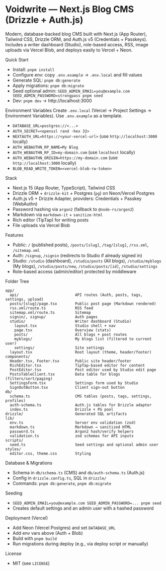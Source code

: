 Voidwrite — Next.js Blog CMS (Drizzle + Auth.js)
=================================================

Modern, database-backed blog CMS built with Next.js (App Router), Tailwind CSS, Drizzle ORM, and Auth.js v5 (Credentials + Passkeys). Includes a writer dashboard (Studio), role-based access, RSS, image uploads via Vercel Blob, and deploys easily to Vercel + Neon.

Quick Start
- Install: `pnpm install`
- Configure env: copy `.env.example` → `.env.local` and fill values
- Generate SQL: `pnpm db:generate`
- Apply migrations: `pnpm db:migrate`
- Seed optional admin: `SEED_ADMIN_EMAIL=you@example.com SEED_ADMIN_PASSWORD=strongpass pnpm seed`
- Dev: `pnpm dev` → http://localhost:3000

Environment Variables
Create `.env.local` (Vercel → Project Settings → Environment Variables). Use `.env.example` as a template.

- `DATABASE_URL=postgres://<...>`
- `AUTH_SECRET=<openssl rand -hex 32>`
- `NEXTAUTH_URL=https://<your-vercel-url>` (use `http://localhost:3000` locally)
- `AUTH_WEBAUTHN_RP_NAME=My Blog`
- `AUTH_WEBAUTHN_RP_ID=my-domain.com` (use `localhost` locally)
- `AUTH_WEBAUTHN_ORIGIN=https://my-domain.com` (use `http://localhost:3000` locally)
- `BLOB_READ_WRITE_TOKEN=<vercel-blob-rw-token>`

Stack
- Next.js 15 (App Router, TypeScript), Tailwind CSS
- Drizzle ORM + `drizzle-kit` + Postgres (`pg`) on Neon/Vercel Postgres
- Auth.js v5 + Drizzle Adapter, providers: Credentials + Passkey (WebAuthn)
- Password hashing via `argon2` (fallback to `@node-rs/argon2`)
- Markdown via `markdown-it` + `sanitize-html`
- Rich editor (TipTap) for writing posts
- File uploads via Vercel Blob

Features
- Public: `/` (published posts), `/posts/[slug]`, `/tag/[slug]`, `/rss.xml`, `/sitemap.xml`
- Auth: `/signup`, `/signin` (redirects to Studio if already signed in)
- Studio: `/studio` (dashboard), `/studio/posts` (All blogs), `/studio/myblogs` (My blogs), `/studio/posts/new`, `/studio/posts/[id]`, `/studio/settings`
- Role-based access (admin/editor) protected by middleware

Folder Tree
```
app/
  api/                         API routes (Auth, posts, tags, settings, upload)
  posts/[slug]/page.tsx        Public post page (Markdown rendered)
  rss.xml/route.ts             RSS feed
  sitemap.xml/route.ts         Sitemap
  signin/, signup/             Auth pages
  studio/                      Writer dashboard (Studio)
    layout.tsx                 Studio shell + nav
    page.tsx                   Overview (stats)
    posts/                     All blogs + post routes
    myblogs/                   My blogs list (filtered to current user)
    settings/                  Site settings
  layout.tsx                   Root layout (theme, header/footer)
components/
  Header.tsx, Footer.tsx       Public site header/footer
  RichEditor.tsx               TipTap-based editor for content
  PostEditor.tsx               Post editor used by Studio edit page
  PostsTableClient.tsx         Data table for blogs (filters/sort/paging)
  SettingsForm.tsx             Settings form used by Studio
  SignOutButton.tsx            Client sign-out button
db/
  schema.ts                    CMS tables (posts, tags, settings, profiles)
  auth-schema.ts               Auth.js tables for Drizzle adapter
  index.ts                     Drizzle + PG pool
drizzle/                       Generated SQL artifacts
lib/
  env.ts                       Server env validation (zod)
  markdown.ts                  Markdown → sanitized HTML
  password.ts                  Argon2 hash/verify helpers
  validation.ts                zod schemas for API inputs
scripts/
  seed.ts                      Seed settings and optional admin user
styles/
  editor.css, theme.css        Styling
```

Database & Migrations
- Schema in `db/schema.ts` (CMS) and `db/auth-schema.ts` (Auth.js)
- Config in `drizzle.config.ts`, SQL in `drizzle/`
- Commands: `pnpm db:generate`, `pnpm db:migrate`

Seeding
- `SEED_ADMIN_EMAIL=you@example.com SEED_ADMIN_PASSWORD=... pnpm seed`
- Creates default settings and an admin user with a hashed password

Deployment (Vercel)
- Add Neon (Vercel Postgres) and set `DATABASE_URL`
- Add env vars above (Auth + Blob)
- Build with `pnpm build`
- Run migrations during deploy (e.g., via deploy script or manually)

License
- MIT (see `LICENSE`)
